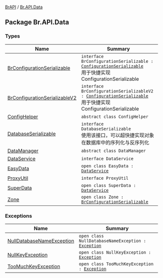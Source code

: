 [BrAPI](../index.md) / [Br.API.Data](./index.md)

## Package Br.API.Data

### Types

| Name | Summary |
|---|---|
| [BrConfigurationSerializable](-br-configuration-serializable/index.md) | `interface BrConfigurationSerializable : `[`ConfigurationSerializable`](https://hub.spigotmc.org/javadocs/spigot/org/bukkit/configuration/serialization/ConfigurationSerializable.html)<br>用于快捷实现ConfigurationSerializable |
| [BrConfigurationSerializableV2](-br-configuration-serializable-v2/index.md) | `interface BrConfigurationSerializableV2 : `[`ConfigurationSerializable`](https://hub.spigotmc.org/javadocs/spigot/org/bukkit/configuration/serialization/ConfigurationSerializable.html)<br>用于快捷实现ConfigurationSerializable |
| [ConfigHelper](-config-helper/index.md) | `abstract class ConfigHelper` |
| [DatabaseSerializable](-database-serializable/index.md) | `interface DatabaseSerializable`<br>使用该接口，可以超快捷实现对象在数据库中的序列化与反序列化 |
| [DataManager](-data-manager/index.md) | `abstract class DataManager` |
| [DataService](-data-service/index.md) | `interface DataService` |
| [EasyData](-easy-data/index.md) | `open class EasyData : `[`DataService`](-data-service/index.md) |
| [ProxyUtil](-proxy-util/index.md) | `interface ProxyUtil` |
| [SuperData](-super-data/index.md) | `open class SuperData : `[`DataService`](-data-service/index.md) |
| [Zone](-zone/index.md) | `open class Zone : `[`BrConfigurationSerializable`](-br-configuration-serializable/index.md) |

### Exceptions

| Name | Summary |
|---|---|
| [NullDatabaseNameException](-null-database-name-exception/index.md) | `open class NullDatabaseNameException : `[`Exception`](https://docs.oracle.com/javase/8/docs/api/java/lang/Exception.html) |
| [NullKeyException](-null-key-exception/index.md) | `open class NullKeyException : `[`Exception`](https://docs.oracle.com/javase/8/docs/api/java/lang/Exception.html) |
| [TooMuchKeyException](-too-much-key-exception/index.md) | `open class TooMuchKeyException : `[`Exception`](https://docs.oracle.com/javase/8/docs/api/java/lang/Exception.html) |
